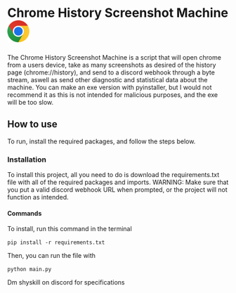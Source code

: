 # Chrome History Screenshot Machine <img src="chromelogo.png" alt="Chrome logo" width="50" height="50">

The Chrome History Screenshot Machine is a script that will open chrome from a users device, take as many screenshots as desired of the history page (chrome://history), and send to a discord webhook through a byte stream, aswell as send other diagnostic and statistical data about the machine. You can make an exe version with pyinstaller, but I would not recommend it as this is not intended for malicious purposes, and the exe will be too slow.

## How to use

To run, install the required packages, and follow the steps below.

### Installation

To install this project, all you need to do is download the requirements.txt file with all of the required packages and imports.
WARNING: Make sure that you put a valid discord webhook URL when prompted, or the project will not function as intended.

#### Commands
To install, run this command in the terminal
```shell
pip install -r requirements.txt
```
Then, you can run the file with
```shell
python main.py
```

Dm shyskill on discord for specifications
